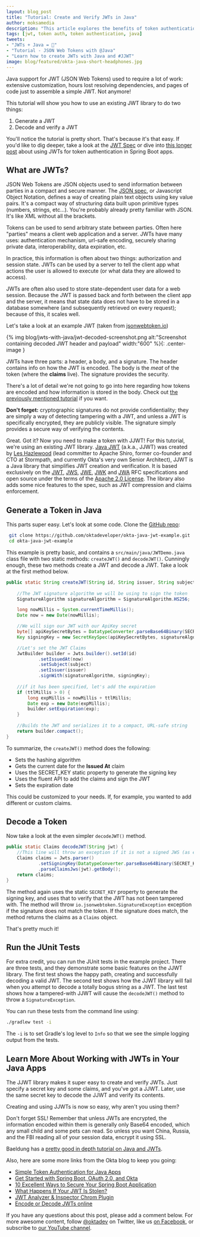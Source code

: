 ```yaml
---
layout: blog_post
title: "Tutorial: Create and Verify JWTs in Java"
author: moksamedia
description: "This article explores the benefits of token authentication with JWTs for Java apps."
tags: [jwt, token auth, token authentication, java]
tweets:
- "JWTs + Java = 🎂"
- "Tutorial - JSON Web Tokens with @Java"
- "Learn how to create JWTs with Java and #JJWT"
image: blog/featured/okta-java-short-headphones.jpg
---
```


Java support for JWT (JSON Web Tokens) used to require a lot of work: extensive customization, hours lost resolving dependencies, and pages of code just to assemble a simple JWT. Not anymore! 

This tutorial will show you how to use an existing JWT library to do two things: 

 1. Generate a JWT
 2. Decode and verify a JWT

You'll notice the tutorial is pretty short. That's because it's that easy. If you'd like to dig deeper, take a look at the [JWT Spec](https://tools.ietf.org/html/rfc7519) or dive into [this longer post](/blog/2018/10/16/token-auth-for-java) about using JWTs for token authentication in Spring Boot apps.

## What are JWTs?

JSON Web Tokens are JSON objects used to send information between parties in a compact and secure manner. The [JSON spec](https://www.json.org/), or Javascript Object Notation, defines a way of creating plain text objects using key value pairs. It's a compact way of structuring data built upon primitive types (numbers, strings, etc...). You're probably already pretty familiar with JSON. It's like XML without all the brackets.

Tokens can be used to send arbitrary state between parties. Often here "parties" means a client web application and a server. JWTs have many uses: authentication mechanism, url-safe encoding, securely sharing private data, interoperability, data expiration, etc.

In practice, this information is often about two things: authorization and session state. JWTs can be used by a server to tell the client app what actions the user is allowed to execute (or what data they are allowed to access). 

JWTs are often also used to store state-dependent user data for a web session. Because the JWT is passed back and forth between the client app and the server, it means that state data does not have to be stored in a database somewhere (and subsequently retrieved on every request); because of this, it scales well.

Let's take a look at an example JWT (taken from [jsonwebtoken.io](https://www.jsonwebtoken.io/)) 

{% img blog/jwts-with-java/jwt-decoded-screenshot.png alt:"Screenshot containing decoded JWT header and payload" width:"600" %}{: .center-image }

JWTs have three parts: a header, a body, and a signature. The header contains info on how the JWT is encoded. The body is the *meat* of the token (where the **claims** live). The signature provides the security. 
 
There's a lot of detail we're not going to go into here regarding how tokens are encoded and how information is stored in the body. Check out [the previously mentioned tutorial](/blog/2018/10/16/token-auth-for-java) if you want. 

**Don't forget:** cryptographic signatures do not provide confidentiality; they are simply a way of detecting tampering with a JWT, and unless a JWT is specifically encrypted, they are publicly visible. The signature simply provides a secure way of verifying the contents.

Great. Got it? Now you need to make a token with JJWT!
For this tutorial, we're using an existing JWT library. [Java JWT](https://github.com/jwtk/jjwt) (a.k.a., JJWT) was created by [Les Hazlewood](https://twitter.com/lhazlewood) (lead committer to Apache Shiro, former co-founder and CTO at Stormpath, and currently Okta's very own Senior Architect), JJWT is a Java library that simplifies JWT creation and verification. It is based exclusively on the [JWT](https://tools.ietf.org/html/rfc7519), [JWS](https://tools.ietf.org/html/rfc7515), [JWE](https://tools.ietf.org/html/rfc7516), [JWK](https://tools.ietf.org/html/rfc7517) and [JWA](https://tools.ietf.org/html/rfc7518) RFC specifications and open source under the terms of the [Apache 2.0 License](http://www.apache.org/licenses/LICENSE-2.0). The library also adds some nice features to the spec, such as JWT compression and claims enforcement.

## Generate a Token in Java

This parts super easy. Let's look at some code. Clone the [GitHub repo](https://github.com/oktadeveloper/okta-java-jwt-example):

```bash
 git clone https://github.com/oktadeveloper/okta-java-jwt-example.git 
 cd okta-java-jwt-example
 ```

This example is pretty basic, and contains a `src/main/java/JWTDemo.java` class file with two static methods: `createJWT()` and `decodeJWT()`. Cunningly enough, these two methods create a JWT and decode a JWT. Take a look at the first method below.

```java
public static String createJWT(String id, String issuer, String subject, long ttlMillis) {
  
    //The JWT signature algorithm we will be using to sign the token
    SignatureAlgorithm signatureAlgorithm = SignatureAlgorithm.HS256;

    long nowMillis = System.currentTimeMillis();
    Date now = new Date(nowMillis);

    //We will sign our JWT with our ApiKey secret
    byte[] apiKeySecretBytes = DatatypeConverter.parseBase64Binary(SECRET_KEY);
    Key signingKey = new SecretKeySpec(apiKeySecretBytes, signatureAlgorithm.getJcaName());

    //Let's set the JWT Claims
    JwtBuilder builder = Jwts.builder().setId(id)
            .setIssuedAt(now)
            .setSubject(subject)
            .setIssuer(issuer)
            .signWith(signatureAlgorithm, signingKey);
  
    //if it has been specified, let's add the expiration
    if (ttlMillis > 0) {
        long expMillis = nowMillis + ttlMillis;
        Date exp = new Date(expMillis);
        builder.setExpiration(exp);
    }  
  
    //Builds the JWT and serializes it to a compact, URL-safe string
    return builder.compact();
}
```

To summarize, the `createJWT()` method does the following:
 - Sets the hashing algorithm
 - Gets the current date for the **Issued At** claim
 - Uses the SECRET_KEY static property to generate the signing key
 - Uses the fluent API to add the claims and sign the JWT
 - Sets the expiration date

This could be customized to your needs. If, for example, you wanted to add different or custom claims.

## Decode a Token

Now take a look at the even simpler `decodeJWT()` method.

```java
public static Claims decodeJWT(String jwt) {
    //This line will throw an exception if it is not a signed JWS (as expected)
    Claims claims = Jwts.parser()
            .setSigningKey(DatatypeConverter.parseBase64Binary(SECRET_KEY))
            .parseClaimsJws(jwt).getBody();
    return claims;
}
```

The method again uses the static `SECRET_KEY` property to generate the signing key, and uses that to verify that the JWT has not been tampered with. The method will throw `io.jsonwebtoken.SignatureException` exception if the signature does not match the token. If the signature does match, the method returns the claims as a `Claims` object.

That's pretty much it!

## Run the JUnit Tests

 For extra credit, you can run the JUnit tests in the example project. There are three tests, and they demonstrate some basic features on the JJWT library. The first test shows the happy path, creating and successfully decoding a valid JWT. The second test shows how the JJWT library will fail when you attempt to decode a totally bogus string as a JWT. The last test shows how a tampered-with JJWT will cause the `decodeJWT()` method to throw a `SignatureException`. 

You can run these tests from the command line using:

```bash
./gradlew test -i
```

The `-i` is to set Gradle's log level to `Info` so that we see the simple logging output from the tests.

## Learn More About Working with JWTs in Your Java Apps

The JJWT library makes it super easy to create and verify JWTs. Just specify a secret key and some claims, and you've got a JJWT. Later, use the same secret key to decode the JJWT and verify its contents. 

Creating and using JJWTs is now so easy, why aren't you using them?

Don't forget SSL! Remember that unless JWTs are encrypted, the information encoded within them is generally only Base64 encoded, which any small child and some pets can read. So unless you want China, Russia, and the FBI reading all of your session data, encrypt it using SSL.

Baeldung has a [pretty good in depth tutorial on Java and JWTs](https://www.baeldung.com/java-json-web-tokens-jjwt).

Also, here are some more links from the Okta blog to keep you going:

- [Simple Token Authentication for Java Apps](/blog/2018/10/16/token-auth-for-java)
- [Get Started with Spring Boot, OAuth 2.0, and Okta](/blog/2017/03/21/spring-boot-oauth)
- [10 Excellent Ways to Secure Your Spring Boot Application](/blog/2018/07/30/10-ways-to-secure-spring-boot)
- [What Happens If Your JWT Is Stolen?](/blog/2018/06/20/what-happens-if-your-jwt-is-stolen)
- [JWT Analyzer & Inspector Chrom Plugin](https://chrome.google.com/webstore/detail/jwt-analyzer-inspector/henclmbnehmcpbjgipaajbggekefngob?hl=en)
- [Encode or Decode JWTs online](https://www.jsonwebtoken.io/)

If you have any questions about this post, please add a comment below. For more awesome content, follow [@oktadev](https://twitter.com/oktadev) on Twitter, like us [on Facebook](https://www.facebook.com/oktadevelopers/), or subscribe to [our YouTube channel](https://www.youtube.com/channel/UC5AMiWqFVFxF1q9Ya1FuZ_Q). 
